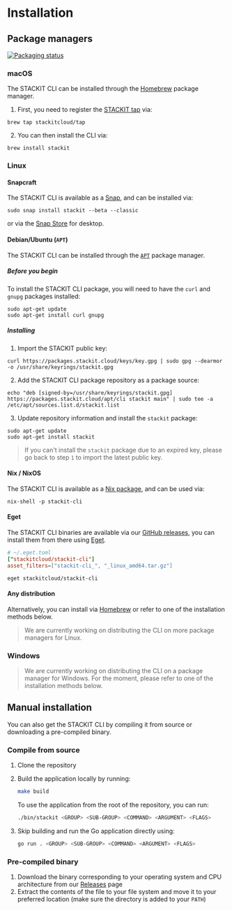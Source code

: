 # Installation

## Package managers

[![Packaging status](https://repology.org/badge/vertical-allrepos/stackit-cli.svg?columns=1)](https://repology.org/project/stackit-cli/versions)

### macOS

The STACKIT CLI can be installed through the [Homebrew](https://brew.sh/) package manager.

1. First, you need to register the [STACKIT tap](https://github.com/stackitcloud/homebrew-tap) via:

```shell
brew tap stackitcloud/tap
```

2. You can then install the CLI via:

```shell
brew install stackit
```

### Linux

#### Snapcraft

The STACKIT CLI is available as a [Snap](https://snapcraft.io/stackit), and can be installed via:

```shell
sudo snap install stackit --beta --classic
```

or via the [Snap Store](https://snapcraft.io/snap-store) for desktop.

#### Debian/Ubuntu (`APT`)

The STACKIT CLI can be installed through the [`APT`](https://ubuntu.com/server/docs/package-management) package manager.

##### Before you begin

To install the STACKIT CLI package, you will need to have the `curl` and `gnupg` packages installed:

```shell
sudo apt-get update
sudo apt-get install curl gnupg
```

##### Installing

1. Import the STACKIT public key:

```shell
curl https://packages.stackit.cloud/keys/key.gpg | sudo gpg --dearmor -o /usr/share/keyrings/stackit.gpg
```

2. Add the STACKIT CLI package repository as a package source:

```shell
echo "deb [signed-by=/usr/share/keyrings/stackit.gpg] https://packages.stackit.cloud/apt/cli stackit main" | sudo tee -a /etc/apt/sources.list.d/stackit.list
```

3. Update repository information and install the `stackit` package:

```shell
sudo apt-get update
sudo apt-get install stackit
```

> If you can't install the `stackit` package due to an expired key, please go back to step `1` to import the latest public key.

#### Nix / NixOS

The STACKIT CLI is available as a [Nix package](https://search.nixos.org/packages?channel=unstable&show=stackit-cli), and can be used via:

```shell
nix-shell -p stackit-cli
```

#### Eget

The STACKIT CLI binaries are available via our [GitHub releases](https://github.com/stackitcloud/stackit-cli/releases), you can install them from there using [Eget](https://github.com/zyedidia/eget).

```toml
# ~/.eget.toml
["stackitcloud/stackit-cli"]
asset_filters=["stackit-cli_", "_linux_amd64.tar.gz"]
```

```shell
eget stackitcloud/stackit-cli
```

#### Any distribution

Alternatively, you can install via [Homebrew](https://brew.sh/) or refer to one of the installation methods below.

> We are currently working on distributing the CLI on more package managers for Linux.

### Windows

> We are currently working on distributing the CLI on a package manager for Windows. For the moment, please refer to one of the installation methods below.

## Manual installation

You can also get the STACKIT CLI by compiling it from source or downloading a pre-compiled binary.

### Compile from source

1. Clone the repository
2. Build the application locally by running:

   ```bash
   make build
   ```

   To use the application from the root of the repository, you can run:

   ```bash
   ./bin/stackit <GROUP> <SUB-GROUP> <COMMAND> <ARGUMENT> <FLAGS>
   ```

3. Skip building and run the Go application directly using:

   ```bash
   go run . <GROUP> <SUB-GROUP> <COMMAND> <ARGUMENT> <FLAGS>
   ```

### Pre-compiled binary

1. Download the binary corresponding to your operating system and CPU architecture from our [Releases](https://github.com/stackitcloud/stackit-cli/releases) page
2. Extract the contents of the file to your file system and move it to your preferred location (make sure the directory is added to your `PATH`)
